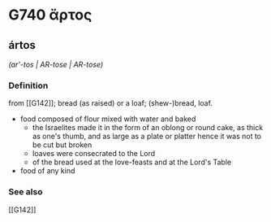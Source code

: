 # G740 ἄρτος

## ártos

_(ar'-tos | AR-tose | AR-tose)_

### Definition

from [[G142]]; bread (as raised) or a loaf; (shew-)bread, loaf.

- food composed of flour mixed with water and baked
  - the Israelites made it in the form of an oblong or round cake, as thick as one's thumb, and as large as a plate or platter hence it was not to be cut but broken
  - loaves were consecrated to the Lord
  - of the bread used at the love-feasts and at the Lord's Table
- food of any kind

### See also

[[G142]]

